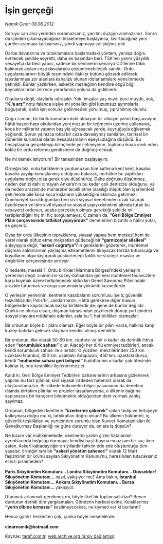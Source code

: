 # İşin gerçeği

*Namık Çınar 08.06.2012*

<div class="yazi"><p>Soruyu can alıcı yerinden soramazsanız, yanıtını düzgün alamazsınız. Sonra da içinden çıkamayacağınızı hissetmeye başlayınca, kıvırtacağınız yeni çareler aramaya kalkışırsınız, şimdi yapmaya çalıştığınız gibi.</p>
<p>Darbe davalarına ve tutuklamalara başlamadaki yöntem, yanlışa doğru evrilecek şekilde seyretti, daha en başından beri. TSK’nın yarım yüzyıllık vesayetçi darbeci yapısı, sadece bir seminerin senaryo CD’lerine takılı kalınarak açılan ceza davalarıyla çözümlenebilecek sanıldı. Ordu uygulamalarının büyük resmindeki ilişkiler bütünü gözardı edilerek, ispatlanması zor alanlara kanalize olunan iddianamelere yönelinmekle yetinildi. Bunlar yazılırken, askerlik mesleğinin kendine özgü bilgi kaynaklarından zerrece yararlanma yoluna da gidilmedi.</p>
<p>Olgularla değil, olaylarla uğraşıldı. Yok, imzalar yaş mıydı kuru muydu, yok, <b>“K.’a arz”</b> notu falanca kişiye mi yönelikti gibi lüzumsuz ayrıntılarla boğuşarak, daha işin sonuna gelinmeden yorulmuş, yıpranılmış olundu.</p>
<p>Çoğu zaman, bir birlik komutanı dahi olmayan bir albayın yahut başçavuşun, hâttâ bazen harp okulundan yeni mezun bir teğmenin üzerine çullanarak, koca bir militarist yapının başıyla uğraşacak yerde, kuyruğuyla eğleşmek yeğlendi. Sorun yalnızca lokal bir ceza davasıymış sanılarak, tarihsel bir dönemle kurumsal olarak hesaplaşmanın epeyi uzağına düşüldü. Bu hesaplaşma gerçekleşip bilinçlerde yer etmeyince, toplumu iknaa sevk eden köklü bir ordu reformu gereksinimi de doğmuş olmadı.</p>
<p>Ne mi demek istiyorum? Bir tanesinden başlayayım:</p>
<p>Örneğin biz, ordu birliklerinin yurdumuzun tüm sathına kent kent, kasaba kasaba yayılıp konuşlanmış olduğuna bakarak, herhâlde bu yaptıkları uygulama doğru olsa gerek diye düşünürüz. Daha doğrusu düşünmez, neden denizi dahi olmayan Ankara’nın bu kadar çok denizcisi olduğunu, ya da neden arazisinde muharebe tecelli etme olasılığı düşük olan içerilerdeki şehirlerde bile koca koca kışlaların yükseldiğini aklımıza getirmez; Cumhuriyet kurulduğundan beri sivil siyasal denetimden uzak kalarak özerkleşen ve tüm sivil siyasal ve sosyal yapıyı denetimi altında tutan bu vesayetçi ordunun, acaba gerçekten olması gerektiği şekilde mi tertiplendiğini hiç mi hiç sorgulamayız. O zaman da, <b>“Geri Bölge Emniyet Plânı çerçevesinde tatbikat yapıyorduk”</b> demelerinin bizatihi o hâlini yutar, es geçeriz.</p>
<p>Oysa bir ordu ülkesinin topraklarına, siyasal yapıya hem merkezî hem de yerel olarak nüfuz etme maksatları güdeceği bir <b>“garnizonlar silsilesi”</b> anlayışıyla değil, <b>“askerî coğrafya”</b>nın gereklerini gözeterek, muhtemel düşman saldırılarının yaklaşma istikametlerini tıkayacak tarzda tutunacağı ve koşullarını olgunlaştırarak püskürteceği taktik ve stratejik esaslar ve öngörüler çerçevesinde yerleşir.</p>
<p>O nedenle, meselâ 1. Ordu birlikleri Marmara Bölgesi’ndeki yerleşim yerlerinin değil, sınırımızın kuzey-batısından gelmesi muhtemel tecavüzlere karşı koymak üzere tertiplenecek oldukları Genel Savunma Plânı’ndaki arazide tutunmak ve orayı savunmakla yükümlü kuvvetlerdir.</p>
<p>O yerleşim yerlerinin, kentlerin kasabaların sorumlusu ise iç güvenlik teşkilâtlarıdır; Polis’tir, Jandarma’dır. Hâttâ gerekirse diğer masun bölgelerden kaydırılacak başka birliklerdir de; gene de bunlar değildir. Çünkü ne olursa olsun, düşman karşısından çözülerek dönüp yurtiçindeki sosyal olaylara müdahale edenler, asla bu 1. hat birlikleri olamazlar.</p>
<p>Bir ordunun böyle bir plânı olamaz. Eğer böyle bir plânı varsa, halkına karşı kuzey-batıdan gelecek düşman kendisi olmuş demektir.</p>
<p>Bir ordunun, ilke olarak 50-60 km. cephesi ve bir o kadar da derinlik ihtiva eden <b>“sorumluluk sahası”</b> olur. Alacağı her türlü emniyet tedbirleri, ancak kendi sorumluluk sahası ile sınırlıdır. O yüzden, mevzilerinden 250 km. uzaktaki İstanbul, 350 km. uzaktaki Adapazarı, 450 km. uzaktaki Bursa, kendi <b>“muharebe sahası geri bölgesi”</b> hudutlarının o kadar çok ötesinde kalırlar ki, onu kesinlikle ilgilendirmezler.</p>
<p>Kaldı ki, Geri Bölge Emniyet Tedbirleri bahanelerinin arkasına gizlenerek yapılan bu tarz plânlar, sivil siyasal iradeden habersiz olarak da oluşturulamazlar. Bir ülkede hükümetin bilgisi yasamanın da denetimi dışında birtakım plânlar ve projeler tasarlanıyorsa, o ülkenin bağrına saplanacak bir hançerin bilenmekte olduğundan dem vurmak yanlış sayılmaz.</p>
<p>Ordunun, bölgedeki kentlerin <b>“üzerlerine çökerek”</b> onları tedip ve terbiyeye kalkışması doğru mu ki, tatbikatları doğru olsun? Bu ülkenin hükümeti, iç güvenlik teşkilâtları ve yurtiçinden sorumlu olan Kuvvet Komutanlıkları ile Genelkurmay Başkanlığı ne güne duruyor da, onlara iş düşsün?</p>
<p>Ne lüzum var mahkemelerde, seminerin yazım çizim hatalarının ayrıntılarında boğulup durmaya; kendisi başlı başına muazzam bir suç iken zaten. Askerî kabadayılığın on yıllardır tahkim ede ede oluşturduğu tüm yasalar; örneğin tam bir <b>“askerî yönetim şaheseri”</b> olarak 12 Mart faşizminin bir ürünü sayılan Sıkıyönetim Kanunu’nu, neresinden tutacaksınız elinizi pislemeden?<br/><br/><b>Paris Sıkıyönetim Komutanı... Londra Sıkıyönetim Komutanı... Düsseldorf Sıkıyönetim Komutanı... </b>nasıl, yakışıyor mu? Ama bakın, <b>İstanbul Sıkıyönetim Komutanı... Ankara Sıkıyönetim Komutanı... Bursa Sıkıyönetim Komutanı... </b>yakışıyor.</p>
<p>Utanmak arlanmak gerekmez mi, böyle ilkel bir toplumsallıktan? Bence durdurun derhâl tüm yargılamaları. Gönderin herkesi evine. Kulaklarımız <b>“yerin dibine kırmızısı”</b> kesilmeyecekse, ne kıymeti var ki bunların?</p>
<p>Henüz goriliz herkesten çok, çünkü böyle meselelerde.<br/><br/><b>cinarnamik@hotmail.com</b></p>
</div>

Kaynak: [taraf.com.tr](http://www.taraf.com.tr/namik-cinar/makale-isin-gercegi.htm), [web.archive.org (arşiv bağlantısı)](http://web.archive.org/web/20131107101540/http://www.taraf.com.tr/namik-cinar/makale-isin-gercegi.htm)
